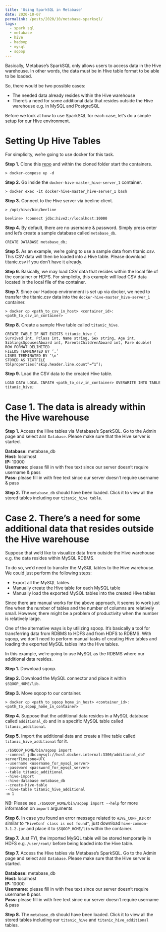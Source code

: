 ```yaml
---
title: 'Using SparkSQL in Metabase'
date: 2020-10-07
permalink: /posts/2020/10/metabase-sparksql/
tags:
  - spark sql
  - metabase
  - hive
  - hadoop
  - mysql
  - sqoop
---
```


Basically, Metabase’s SparkSQL only allows users to access data in the Hive warehouse. In other words, the data must be in Hive table format to be able to be loaded.

So, there would be two possible cases:
- The needed data already resides within the Hive warehouse
- There’s a need for some additional data that resides outside the Hive warehouse e.g. in MySQL and PostgreSQL

Before we look at how to use SparkSQL for each case, let’s do a simple setup for our Hive environment.

# Setting Up Hive Tables

For simplicity, we’re going to use docker for this task.

<b>Step 1.</b> Clone this <a href="https://github.com/big-data-europe/docker-hive">repo</a> and within the cloned folder start the containers.

`> docker-compose up -d`

<b>Step 2.</b> Go inside the `docker-hive-master_hive-server_1` container.

`> docker exec -it docker-hive-master_hive-server_1 bash`

<b>Step 3.</b> Connect to the Hive server via beeline client.

`> /opt/hive/bin/beeline`

`beeline> !connect jdbc:hive2://localhost:10000`

<b>Step 4.</b> By default, there are no username & password. Simply press enter and let’s create a sample database called `metabase_db`.

`CREATE DATABASE metabase_db;`

<b>Step 5.</b> As an example, we’re going to use a sample data from titanic.csv. This CSV data will then be loaded into a Hive table. Please download titanic.csv if you don’t have it already.

<b>Step 6.</b> Basically, we may load CSV data that resides within the local file of the container or HDFS. For simplicity, this example will load CSV data located in the local file of the container.

<b>Step 7.</b> Since our Hadoop environment is set up via docker, we need to transfer the titanic.csv data into the `docker-hive-master_hive-server_1` container.

`> docker cp <path_to_csv_in_host> <container_id>:<path_to_csv_in_container>`

<b>Step 8.</b> Create a sample Hive table called `titanic_hive`.

```
CREATE TABLE IF NOT EXISTS titanic_hive (
Survived int, Pclass int, Name string, Sex string, Age int, SiblingsSpousesAboard int, ParentsChildrenAboard int, Fare double) 
ROW FORMAT DELIMITED 
FIELDS TERMINATED BY ‘,’ 
LINES TERMINATED BY ‘\n’ 
STORED AS TEXTFILE 
tblproperties("skip.header.line.count”=“1”);
```

<b>Step 9.</b> Load the CSV data to the created Hive table.

`LOAD DATA LOCAL INPATH <path_to_csv_in_container> OVERWRITE INTO TABLE titanic_hive;`

# Case 1. The data is already within the Hive warehouse

<b>Step 1.</b> Access the Hive tables via Metabase’s SparkSQL. Go to the Admin page and select `Add Database`. Please make sure that the Hive server is started.

<b>Database:</b> metabase_db<br/>
<b>Host:</b> localhost<br/>
<b>IP:</b> 10000<br/>
<b>Username:</b> please fill in with free text since our server doesn’t require username & pass<br/>
<b>Pass:</b> please fill in with free text since our server doesn’t require username & pass<br/>

<b>Step 2.</b> The `metabase_db` should have been loaded. Click it to view all the stored tables including our `titanic_hive table`.
	
# Case 2. There’s a need for some additional data that resides outside the Hive warehouse

Suppose that we’d like to visualize data from outside the Hive warehouse e.g. the data resides within MySQL RDBMS.

To do so, we’d need to transfer the MySQL tables to the Hive warehouse. We could just perform the following steps:
- Export all the MySQL tables
- Manually create the Hive table for each MySQL table
- Manually load the exported MySQL tables into the created Hive tables

Since there are manual works for the above approach, it seems to work just fine when the number of tables and the number of columns are relatively small. However, there might be a problem of productivity when the number is relatively large.

One of the alternative ways is by utilizing sqoop. It’s basically a tool for transferring data from RDBMS to HDFS and from HDFS to RDBMS. With sqoop, we don’t need to perform manual tasks of creating Hive tables and loading the exported MySQL tables into the Hive tables.

In this example, we’re going to use MySQL as the RDBMS where our additional data resides.

<b>Step 1.</b> Download sqoop.

<b>Step 2.</b> Download the MySQL connector and place it within `$SQOOP_HOME/lib`.

<b>Step 3.</b> Move sqoop to our container.

`> docker cp <path_to_sqoop_home_in_host> <container_id>:<path_to_sqoop_home_in_container>`

<b>Step 4.</b> Suppose that the additional data resides in a MySQL database called `additional_db` and in a specific MySQL table called `titanic_additional`.

<b>Step 5.</b> Import the additional data and create a Hive table called `titanic_hive_additional` for it.

```
./$SQOOP_HOME/bin/sqoop import 
--connect jdbc:mysql://host.docker.internal:3306/additional_db?serverTimezone=UTC 
--username <username_for_mysql_server> 
--password <password_for_mysql_server> 
--table titanic_additional 
--hive-import 
--hive-database metabase_db
--create-hive-table 
--hive-table titanic_hive_additional 
-m 1
```

NB: Please see `./$SQOOP_HOME/bin/sqoop import --help` for more information on `import` arguments

<b>Step 6.</b> In case you found an error message related to `HIVE_CONF_DIR` or similar to `"HiveConf class is not found"`, just download `hive-common-3.1.2.jar` and place it to `$SQOOP_HOME/lib` within the container.

<b>Step 7.</b> Just FYI, the imported MySQL table will be stored temporarily in HDFS e.g. `/user/root/` before being loaded into the Hive table.

<b>Step 7.</b> Access the Hive tables via Metabase’s SparkSQL. Go to the Admin page and select `Add Database`. Please make sure that the Hive server is started.

<b>Database:</b> metabase_db<br/>
<b>Host:</b> localhost<br/>
<b>IP:</b> 10000<br/>
<b>Username:</b> please fill in with free text since our server doesn’t require username & pass<br/>
<b>Pass:</b> please fill in with free text since our server doesn’t require username & pass<br/>

<b>Step 8.</b> The `metabase_db` should have been loaded. Click it to view all the stored tables including our `titanic_hive` and `titanic_hive_additional` tables.
